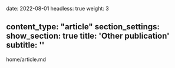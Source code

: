 <!--
 * @Author: yahui Yang
 * @Description: 
 * @Date: 2022-07-31 16:56:58
 * @LastEditTime: 2022-07-31 16:59:10
 * @FilePath: /undefined/Users/mac/Documents/R study/个人网站/个人网站/yahui_yang/content/home/article.md
-->
date: 2022-08-01
headless: true
weight: 3

content_type: "article"
section_settings:
    show_section: true
    title: 'Other publication'
    subtitle: ''
---
home/article.md
